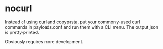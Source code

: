 nocurl
======

Instead of using curl and copypasta, put your commonly-used curl commands
in payloads.conf and run them with a CLI menu. The output json is pretty-printed.

Obviously requires more development.
